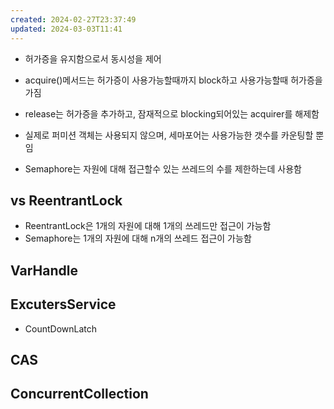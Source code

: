 ```yaml
---
created: 2024-02-27T23:37:49
updated: 2024-03-03T11:41
---
```

- 허가증을 유지함으로서 동시성을 제어
- acquire()메서드는 허가증이 사용가능할때까지 block하고 사용가능할때 허가증을 가짐
- release는 허가증을 추가하고, 잠재적으로 blocking되어있는 acquirer를 해제함

- 실제로 퍼미션 객체는 사용되지 않으며, 세마포어는 사용가능한 갯수를 카운팅할 뿐임

- Semaphore는 자원에 대해 접근할수 있는 쓰레드의 수를 제한하는데 사용함


## vs ReentrantLock
- ReentrantLock은 1개의 자원에 대해 1개의 쓰레드만 접근이 가능함
- Semaphore는 1개의 자원에 대해 n개의 쓰레드 접근이 가능함


## VarHandle
## ExcutersService
- CountDownLatch
## CAS
## ConcurrentCollection